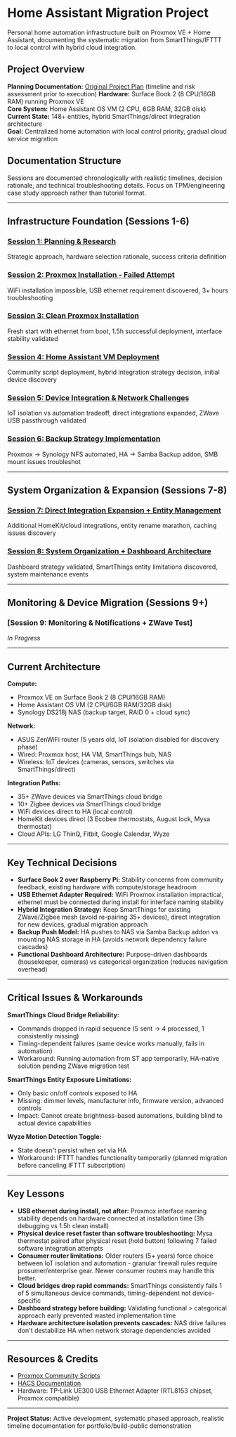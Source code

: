 # Home Assistant Migration Project

Personal home automation infrastructure built on Proxmox VE + Home Assistant, documenting the systematic migration from SmartThings/IFTTT to local control with hybrid cloud integration.

## Project Overview

**Planning Documentation:** [Original Project Plan](PROJECT-PLAN.md) (timeline and risk assessment prior to execution)
**Hardware:** Surface Book 2 (8 CPU/16GB RAM) running Proxmox VE  
**Core System:** Home Assistant OS VM (2 CPU, 6GB RAM, 32GB disk)  
**Current State:** 148+ entities, hybrid SmartThings/direct integration architecture  
**Goal:** Centralized home automation with local control priority, gradual cloud service migration

## Documentation Structure

Sessions are documented chronologically with realistic timelines, decision rationale, and technical troubleshooting details. Focus on TPM/engineering case study approach rather than tutorial format.

---

## Infrastructure Foundation (Sessions 1-6)

### [Session 1: Planning & Research](Session-1.md)
Strategic approach, hardware selection rationale, success criteria definition

### [Session 2: Proxmox Installation - Failed Attempt](Session-2.md)
WiFi installation impossible, USB ethernet requirement discovered, 3+ hours troubleshooting

### [Session 3: Clean Proxmox Installation](Session-3.md)
Fresh start with ethernet from boot, 1.5h successful deployment, interface stability validated

### [Session 4: Home Assistant VM Deployment](Session-4.md)
Community script deployment, hybrid integration strategy decision, initial device discovery

### [Session 5: Device Integration & Network Challenges](Session-5.md)
IoT isolation vs automation tradeoff, direct integrations expanded, ZWave USB passthrough validated

### [Session 6: Backup Strategy Implementation](Session-6.md)
Proxmox → Synology NFS automated, HA → Samba Backup addon, SMB mount issues troubleshot

---

## System Organization & Expansion (Sessions 7-8)

### [Session 7: Direct Integration Expansion + Entity Management](Session-7.md)
Additional HomeKit/cloud integrations, entity rename marathon, caching issues discovery

### [Session 8: System Organization + Dashboard Architecture](Session-8.md)
Dashboard strategy validated, SmartThings entity limitations discovered, system maintenance events

---

## Monitoring & Device Migration (Sessions 9+)

### [Session 9: Monitoring & Notifications + ZWave Test]
*In Progress*

---

## Current Architecture

**Compute:**
- Proxmox VE on Surface Book 2 (8 CPU/16GB RAM)
- Home Assistant OS VM (2 CPU/6GB RAM/32GB disk)
- Synology DS218j NAS (backup target, RAID 0 + cloud sync)

**Network:**
- ASUS ZenWiFi router (5 years old, IoT isolation disabled for discovery phase)
- Wired: Proxmox host, HA VM, SmartThings hub, NAS
- Wireless: IoT devices (cameras, sensors, switches via SmartThings/direct)

**Integration Paths:**
- 35+ ZWave devices via SmartThings cloud bridge
- 10+ Zigbee devices via SmartThings cloud bridge  
- WiFi devices direct to HA (local control)
- HomeKit devices direct (3 Ecobee thermostats, August lock, Mysa thermostat)
- Cloud APIs: LG ThinQ, Fitbit, Google Calendar, Wyze

---

## Key Technical Decisions

- **Surface Book 2 over Raspberry Pi:** Stability concerns from community feedback, existing hardware with compute/storage headroom
- **USB Ethernet Adapter Required:** WiFi Proxmox installation impractical, ethernet must be connected during install for interface naming stability
- **Hybrid Integration Strategy:** Keep SmartThings for existing ZWave/Zigbee mesh (avoid re-pairing 35+ devices), direct integration for new devices, gradual migration approach
- **Backup Push Model:** HA pushes to NAS via Samba Backup addon vs mounting NAS storage in HA (avoids network dependency failure cascades)
- **Functional Dashboard Architecture:** Purpose-driven dashboards (housekeeper, cameras) vs categorical organization (reduces navigation overhead)

---

## Critical Issues & Workarounds

**SmartThings Cloud Bridge Reliability:**
- Commands dropped in rapid sequence (5 sent → 4 processed, 1 consistently missing)
- Timing-dependent failures (same device works manually, fails in automation)
- Workaround: Running automation from ST app temporarily, HA-native solution pending ZWave migration test

**SmartThings Entity Exposure Limitations:**
- Only basic on/off controls exposed to HA
- Missing: dimmer levels, manufacturer info, firmware version, advanced controls
- Impact: Cannot create brightness-based automations, building blind to actual device capabilities

**Wyze Motion Detection Toggle:**
- State doesn't persist when set via HA
- Workaround: IFTTT handles functionality temporarily (planned migration before canceling IFTTT subscription)

---

## Key Lessons

- **USB ethernet during install, not after:** Proxmox interface naming stability depends on hardware connected at installation time (3h debugging vs 1.5h clean install)
- **Physical device reset faster than software troubleshooting:** Mysa thermostat paired after physical reset (hold button) following 7 failed software integration attempts
- **Consumer router limitations:** Older routers (5+ years) force choice between IoT isolation and automation - granular firewall rules require prosumer/enterprise gear. Newer consumer routers may handle this better.
- **Cloud bridges drop rapid commands:** SmartThings consistently fails 1 of 5 simultaneous device commands, timing-dependent not device-specific
- **Dashboard strategy before building:** Validating functional > categorical approach early prevented wasted implementation time
- **Hardware architecture isolation prevents cascades:** NAS drive failures don't destabilize HA when network storage dependencies avoided

---

## Resources & Credits

- [Proxmox Community Scripts](https://github.com/community-scripts/ProxmoxVE)
- [HACS Documentation](https://hacs.xyz/docs/use/)
- Hardware: TP-Link UE300 USB Ethernet Adapter (RTL8153 chipset, Proxmox compatible)

---

**Project Status:** Active development, systematic phased approach, realistic timeline documentation for portfolio/build-public demonstration
